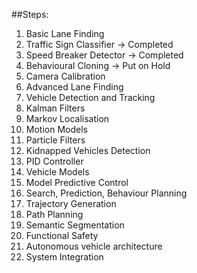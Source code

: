 ##Steps:
1. Basic Lane Finding
2. Traffic Sign Classifier -> Completed
3. Speed Breaker Detector -> Completed 
4. Behavioural Cloning -> Put on Hold
5. Camera Calibration
6. Advanced Lane Finding
7. Vehicle Detection and Tracking
8. Kalman Filters
9. Markov Localisation
10. Motion Models
11. Particle Filters
12. Kidnapped Vehicles Detection
13. PID Controller
14. Vehicle Models
15. Model Predictive Control
16. Search, Prediction, Behaviour Planning
17. Trajectory Generation
18. Path Planning
19. Semantic Segmentation
20. Functional Safety
21. Autonomous vehicle architecture
22. System Integration
